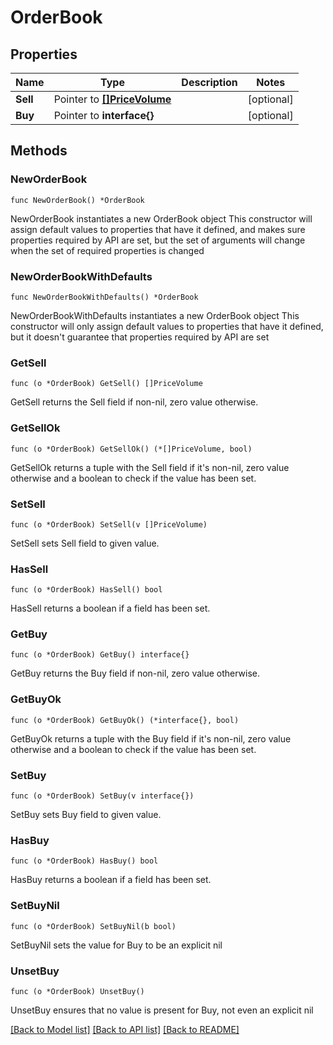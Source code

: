 # OrderBook

## Properties

Name | Type | Description | Notes
------------ | ------------- | ------------- | -------------
**Sell** | Pointer to [**[]PriceVolume**](PriceVolume.md) |  | [optional] 
**Buy** | Pointer to **interface{}** |  | [optional] 

## Methods

### NewOrderBook

`func NewOrderBook() *OrderBook`

NewOrderBook instantiates a new OrderBook object
This constructor will assign default values to properties that have it defined,
and makes sure properties required by API are set, but the set of arguments
will change when the set of required properties is changed

### NewOrderBookWithDefaults

`func NewOrderBookWithDefaults() *OrderBook`

NewOrderBookWithDefaults instantiates a new OrderBook object
This constructor will only assign default values to properties that have it defined,
but it doesn't guarantee that properties required by API are set

### GetSell

`func (o *OrderBook) GetSell() []PriceVolume`

GetSell returns the Sell field if non-nil, zero value otherwise.

### GetSellOk

`func (o *OrderBook) GetSellOk() (*[]PriceVolume, bool)`

GetSellOk returns a tuple with the Sell field if it's non-nil, zero value otherwise
and a boolean to check if the value has been set.

### SetSell

`func (o *OrderBook) SetSell(v []PriceVolume)`

SetSell sets Sell field to given value.

### HasSell

`func (o *OrderBook) HasSell() bool`

HasSell returns a boolean if a field has been set.

### GetBuy

`func (o *OrderBook) GetBuy() interface{}`

GetBuy returns the Buy field if non-nil, zero value otherwise.

### GetBuyOk

`func (o *OrderBook) GetBuyOk() (*interface{}, bool)`

GetBuyOk returns a tuple with the Buy field if it's non-nil, zero value otherwise
and a boolean to check if the value has been set.

### SetBuy

`func (o *OrderBook) SetBuy(v interface{})`

SetBuy sets Buy field to given value.

### HasBuy

`func (o *OrderBook) HasBuy() bool`

HasBuy returns a boolean if a field has been set.

### SetBuyNil

`func (o *OrderBook) SetBuyNil(b bool)`

 SetBuyNil sets the value for Buy to be an explicit nil

### UnsetBuy
`func (o *OrderBook) UnsetBuy()`

UnsetBuy ensures that no value is present for Buy, not even an explicit nil

[[Back to Model list]](../README.md#documentation-for-models) [[Back to API list]](../README.md#documentation-for-api-endpoints) [[Back to README]](../README.md)


